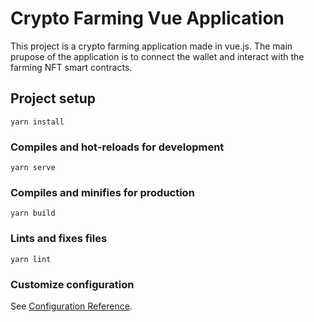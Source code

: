 # Crypto Farming Vue Application
This project is a crypto farming application made in vue.js. The main prupose of the application is to connect the wallet and interact with the farming NFT smart contracts.

## Project setup
```
yarn install
```

### Compiles and hot-reloads for development
```
yarn serve
```

### Compiles and minifies for production
```
yarn build
```

### Lints and fixes files
```
yarn lint
```

### Customize configuration
See [Configuration Reference](https://cli.vuejs.org/config/).
